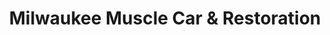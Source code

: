 ---
title: "Milwaukee Muscle Car & Restoration"
url: /milwaukee/milwaukee-muscle-car-and-restoration/
shop: car
---